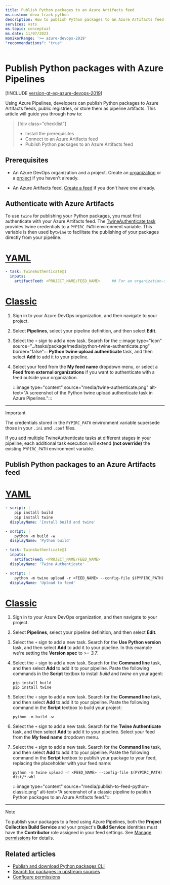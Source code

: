 ```yaml
---
title: Publish Python packages to an Azure Artifacts feed
ms.custom: devx-track-python
description: How to publish Python packages to an Azure Artifacts feed using Azure Pipelines
services: vsts
ms.topic: conceptual
ms.date: 11/07/2023
monikerRange: '>= azure-devops-2019'
"recommendations": "true"
---
```


# Publish Python packages with Azure Pipelines

[!INCLUDE [version-gt-eq-azure-devops-2019](../../includes/version-gt-eq-2019.md)]

Using Azure Pipelines, developers can publish Python packages to Azure Artifacts feeds, public registries, or store them as pipeline artifacts. This article will guide you through how to: 

> [!div class="checklist"]  
> * Install the prerequisites 
> * Connect to an Azure Artifacts feed
> * Publish Python packages to an Azure Artifacts feed

## Prerequisites

- An Azure DevOps organization and a project. Create an [organization](../../organizations/accounts/create-organization.md) or a [project](../../organizations/projects/create-project.md#create-a-project) if you haven't already.

- An Azure Artifacts feed. [Create a feed](../../artifacts/concepts/feeds.md#create-public-feeds) if you don't have one already.

## Authenticate with Azure Artifacts

To use `twine` for publishing your Python packages, you must first authenticate with your Azure Artifacts feed. The [TwineAuthenticate task](/azure/devops/pipelines/tasks/reference/twine-authenticate-v1) provides twine credentials to a `PYPIRC_PATH` environment variable. This variable is then used by`twine` to facilitate the publishing of your packages directly from your pipeline.

# [YAML](#tab/yaml)

```yaml
- task: TwineAuthenticate@1
  inputs:
    artifactFeed: <PROJECT_NAME/FEED_NAME>     ## For an organization-scoped feed, artifactFeed: <FEED_NAME>
```

# [Classic](#tab/classic)

1. Sign in to your Azure DevOps organization, and then navigate to your project.

1. Select **Pipelines**, select your pipeline definition, and then select **Edit**.

1. Select the `+` sign to add a new task. Search for the :::image type="icon" source="../tasks/package/media/python-twine-authenticate.png" border="false"::: **Python twine upload authenticate** task, and then select **Add** to add it to your pipeline.

1. Select your feed from the **My feed name** dropdown menu, or select a **Feed from external organizations** if you want to authenticate with a feed outside your organization.

    :::image type="content" source="media/twine-authenticate.png" alt-text="A screenshot of the Python twine upload authenticate task in Azure Pipelines.":::

* * *

> [!IMPORTANT]
> The credentials stored in the `PYPIRC_PATH` environment variable supersede those in your `.ini` and `.conf` files.  
>
> If you add multiple TwineAuthenticate tasks at different stages in your pipeline, each additional task execution will extend **(not override)** the existing `PYPIRC_PATH` environment variable.

## Publish Python packages to an Azure Artifacts feed

# [YAML](#tab/yaml)

```YAML
- script: |
    pip install build
    pip install twine
  displayName: 'Install build and twine'

- script: |
    python -m build -w
  displayName: 'Python build'

- task: TwineAuthenticate@1
  inputs:
    artifactFeed: <PROJECT_NAME/FEED_NAME>
  displayName: 'Twine Authenticate'

- script: |
    python -m twine upload -r <FEED_NAME> --config-file $(PYPIRC_PATH) dist/*.whl
  displayName: 'Upload to feed'
```

# [Classic](#tab/classic)

1. Sign in to your Azure DevOps organization, and then navigate to your project.

1. Select **Pipelines**, select your pipeline definition, and then select **Edit**.

1. Select the `+` sign to add a new task. Search for the **Use Python version** task, and then select **Add** to add it to your pipeline. In this example we're setting the **Version spec** to *>= 3.7*.

1. Select the `+` sign to add a new task. Search for the **Command line** task, and then select **Add** to add it to your pipeline. Paste the following commands in the **Script** textbox to install *build* and *twine* on your agent:

    ```command
    pip install build
    pip install twine
    ```

1. Select the `+` sign to add a new task. Search for the **Command line** task, and then select **Add** to add it to your pipeline. Paste the following command in the **Script** textbox to build your project:

    ```command
    python -m build -w
    ```

1. Select the `+` sign to add a new task. Search for the **Twine Authenticate** task, and then select **Add** to add it to your pipeline. Select your feed from the **My feed name** dropdown menu.

1. Select the `+` sign to add a new task. Search for the **Command line** task, and then select **Add** to add it to your pipeline. Paste the following command in the **Script** textbox to publish your package to your feed, replacing the placeholder with your feed name:
 
    ```command
    python -m twine upload -r <FEED_NAME> --config-file $(PYPIRC_PATH) dist/*.whl
    ```

    :::image type="content" source="media/publish-to-feed-python-classic.png" alt-text="A screenshot of a classic pipeline to publish Python packages to an Azure Artifacts feed.":::

* * *

> [!NOTE]
> To publish your packages to a feed using Azure Pipelines, both the **Project Collection Build Service** and your project's **Build Service** identities must have the **Contributor** role assigned in your feed settings. See [Manage permissions](../../artifacts/feeds/feed-permissions.md) for details.

## Related articles

- [Publish and download Python packages CLI](../../artifacts/quickstarts/python-cli.md)
- [Search for packages in upstream sources](../../artifacts/how-to/search-upstream.md)
- [Configure permissions](../../artifacts/feeds/feed-permissions.md)
